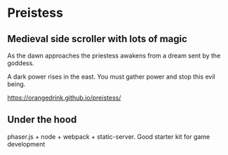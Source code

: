 # Preistess
## Medieval side scroller with lots of magic

As the dawn approaches the priestess awakens from a dream sent by the goddess. 

A dark power rises in the east. You must gather power and stop this evil being.

https://orangedrink.github.io/preistess/ 

## Under the hood
phaser.js + node + webpack + static-server. Good starter kit for game development